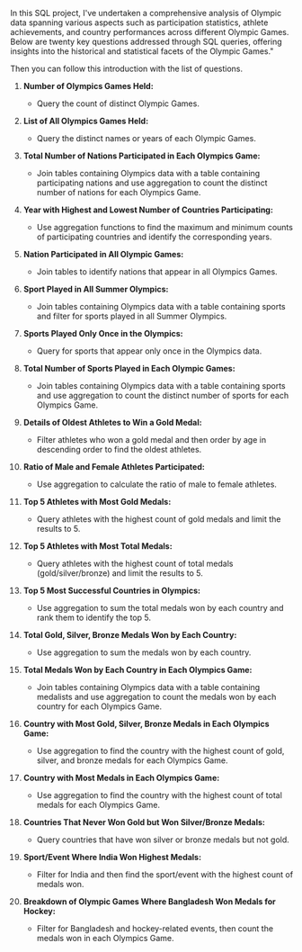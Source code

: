 In this SQL project, I've undertaken a comprehensive analysis of Olympic data spanning various aspects such as participation statistics, athlete achievements, and country performances across different Olympic Games. Below are twenty key questions addressed through SQL queries, offering insights into the historical and statistical facets of the Olympic Games."

Then you can follow this introduction with the list of questions.
1. **Number of Olympics Games Held:**
   - Query the count of distinct Olympic Games.

2. **List of All Olympics Games Held:**
   - Query the distinct names or years of each Olympic Games.

3. **Total Number of Nations Participated in Each Olympics Game:**
   - Join tables containing Olympics data with a table containing participating nations and use aggregation to count the distinct number of nations for each Olympics Game.

4. **Year with Highest and Lowest Number of Countries Participating:**
   - Use aggregation functions to find the maximum and minimum counts of participating countries and identify the corresponding years.

5. **Nation Participated in All Olympic Games:**
   - Join tables to identify nations that appear in all Olympics Games.

6. **Sport Played in All Summer Olympics:**
   - Join tables containing Olympics data with a table containing sports and filter for sports played in all Summer Olympics.

7. **Sports Played Only Once in the Olympics:**
   - Query for sports that appear only once in the Olympics data.

8. **Total Number of Sports Played in Each Olympic Games:**
   - Join tables containing Olympics data with a table containing sports and use aggregation to count the distinct number of sports for each Olympics Game.

9. **Details of Oldest Athletes to Win a Gold Medal:**
   - Filter athletes who won a gold medal and then order by age in descending order to find the oldest athletes.

10. **Ratio of Male and Female Athletes Participated:**
    - Use aggregation to calculate the ratio of male to female athletes.

11. **Top 5 Athletes with Most Gold Medals:**
    - Query athletes with the highest count of gold medals and limit the results to 5.

12. **Top 5 Athletes with Most Total Medals:**
    - Query athletes with the highest count of total medals (gold/silver/bronze) and limit the results to 5.

13. **Top 5 Most Successful Countries in Olympics:**
    - Use aggregation to sum the total medals won by each country and rank them to identify the top 5.

14. **Total Gold, Silver, Bronze Medals Won by Each Country:**
    - Use aggregation to sum the medals won by each country.

15. **Total Medals Won by Each Country in Each Olympics Game:**
    - Join tables containing Olympics data with a table containing medalists and use aggregation to count the medals won by each country for each Olympics Game.

16. **Country with Most Gold, Silver, Bronze Medals in Each Olympics Game:**
    - Use aggregation to find the country with the highest count of gold, silver, and bronze medals for each Olympics Game.

17. **Country with Most Medals in Each Olympics Game:**
    - Use aggregation to find the country with the highest count of total medals for each Olympics Game.

18. **Countries That Never Won Gold but Won Silver/Bronze Medals:**
    - Query countries that have won silver or bronze medals but not gold.

19. **Sport/Event Where India Won Highest Medals:**
    - Filter for India and then find the sport/event with the highest count of medals won.

20. **Breakdown of Olympic Games Where Bangladesh Won Medals for Hockey:**
    - Filter for Bangladesh and hockey-related events, then count the medals won in each Olympics Game.

